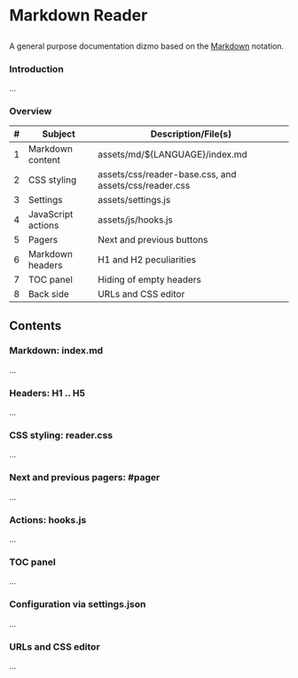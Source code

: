# Markdown Reader

<!-- ---------------------------------------------------------------------- -->

## <!-- Empty H2 -->

A general purpose documentation dizmo based on the [Markdown][1] notation.

[1]: https://daringfireball.net/projects/markdown

### Introduction
...

### Overview

| # | Subject | Description/File(s) |
|---|---------|---------------------|
| 1 | Markdown content | assets/md/${LANGUAGE}/index.md |
| 2 | CSS styling | assets/css/reader-base.css, and assets/css/reader.css |
| 3 | Settings | assets/settings.js |
| 4 | JavaScript actions | assets/js/hooks.js |
| 5 | Pagers | Next and previous buttons |
| 6 | Markdown headers | H1 and H2 peculiarities |
| 7 | TOC panel | Hiding of empty headers |
| 8 | Back side | URLs and CSS editor |

<!-- ---------------------------------------------------------------------- -->

## Contents

### Markdown: index.md
...
### Headers: H1 .. H5
...
### CSS styling: reader.css
...
### Next and previous pagers: #pager
...
### Actions: hooks.js
...
### TOC panel
...
### Configuration via settings.json
...
### URLs and CSS editor
...

<!-- ---------------------------------------------------------------------- -->

<div id="pager">
  <span id="pager-rhs" rel="next"></span>
  <span id="pager-lhs" rel="prev"></span>
</div>

<script src="assets/js/hooks.js">
